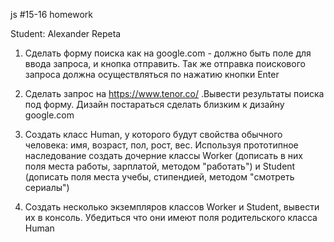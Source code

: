 js #15-16 homework

Student: Alexander Repeta

1) Сделать форму поиска как на google.com - должно быть поле для ввода запроса, и кнопка отправить. Так же отправка поискового запроса должна осуществляться по нажатию кнопки Enter

2) Сделать запрос на https://www.tenor.co/ .Вывести результаты поиска под форму. Дизайн постараться сделать близким к дизайну google.com

3) Создать класс Human, у которого будут свойства обычного человека: имя, возраст, пол, рост, вес. Используя прототипное наследование создать дочерние классы Worker (дописать в них поля места работы, зарплатой, методом "работать") и Student (дописать поля места учебы, стипендией, методом "смотреть сериалы")

4) Создать несколько экземпляров классов Worker и Student, вывести их в консоль. Убедиться что они имеют поля родительского класса Human